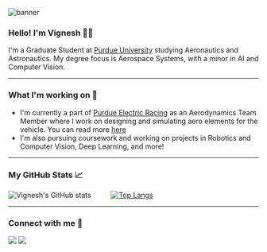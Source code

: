 ![banner](https://user-images.githubusercontent.com/68025565/150694030-8bf0a3e3-1156-43ba-a52f-e468907bb059.jpeg)

### Hello! I'm Vignesh 👋🏽

I'm a Graduate Student at <a href="https://engineering.purdue.edu/AAE">Purdue University</a> studying Aeronautics and Astronautics. My degree focus is Aerospace Systems, with a minor in AI and Computer Vision.

---

### What I'm working on 🤖

- I'm currently a part of <a href="https://www.purdueelectricracing.tech/">Purdue Electric Racing</a> as an Aerodynamics Team Member where I work on designing and simulating aero elements for the vehicle. You can read more <a href="https://vigneshsundararajan.github.io/blog/per/">here</a>
- I'm also pursuing coursework and working on projects in Robotics and Computer Vision, Deep Learning, and more!

---
### My GitHub Stats 📈

![Vignesh's GitHub stats](https://github-readme-stats.vercel.app/api?username=vigneshsundararajan&show_icons=true) &emsp; &emsp;
[![Top Langs](https://github-readme-stats.vercel.app/api/top-langs/?username=vigneshsundararajan&layout=compact)](https://github.com/anuraghazra/github-readme-stats)

--- 
### Connect with me 🤝

<a href="https://www.linkedin.com/in/sundararajan-vignesh/"><img src="https://img.shields.io/badge/LinkedIn-0077B5?style=for-the-badge&logo=linkedin&logoColor=white"></a>
<a href="https://github.com/vigneshsundararajan"><img src="https://img.shields.io/badge/GitHub-100000?style=for-the-badge&logo=github&logoColor=white"></a>
<!--
**vigneshsundararajan/vigneshsundararajan** is a ✨ _special_ ✨ repository because its `README.md` (this file) appears on your GitHub profile.

Here are some ideas to get you started:

- 🔭 I’m currently working on ...
- 🌱 I’m currently learning ...
- 👯 I’m looking to collaborate on ...
- 🤔 I’m looking for help with ...
- 💬 Ask me about ...
- 📫 How to reach me: ...
- 😄 Pronouns: ...
- ⚡ Fun fact: ...
-->
